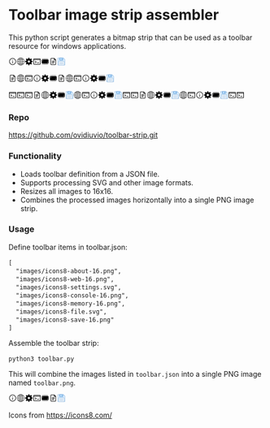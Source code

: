 # Toolbar image strip assembler
This python script generates a bitmap strip that can be used as a toolbar resource for windows applications.

![Toolbar](toolbar.png)

![Toolbar](samples/toolbar1.png)

![Toolbar](samples/toolbar2.png)

### Repo
https://github.com/ovidiuvio/toolbar-strip.git

### Functionality
* Loads toolbar definition from a JSON file.
* Supports processing SVG and other image formats.
* Resizes all images to 16x16.
* Combines the processed images horizontally into a single PNG image strip.

### Usage

Define toolbar items in toolbar.json:
```
[
  "images/icons8-about-16.png",
  "images/icons8-web-16.png",
  "images/icons8-settings.svg",
  "images/icons8-console-16.png",
  "images/icons8-memory-16.png",
  "images/icons8-file.svg",
  "images/icons8-save-16.png"
]
```

Assemble the toolbar strip:

```
python3 toolbar.py
```

This will combine the images listed in `toolbar.json` into a single PNG image named `toolbar.png`.

![Toolbar](toolbar.png)

Icons from https://icons8.com/

